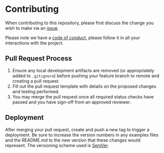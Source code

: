 # Contributing

When contributing to this repository, please first discuss the change you wish to make via an [issue](https://github.com/wbaldoumas/coding-blog/issues).

Please note we have a [code of conduct](CODE_OF_CONDUCT.md), please follow it in all your interactions with the project.

## Pull Request Process

1. Ensure any local development artifacts are removed (or appropriately added to `.gitignore`) before pushing your feature branch to remote and creating a pull request.
2. Fill out the pull request template with details on the proposed changes and testing performed.
3. You may merge the pull request once all required status checks have passed and you have sign-off from an approved reviewer.

## Deployment

After merging your pull request, create and push a new tag to trigger a deployment. Be sure to increase the version numbers in any examples files and the README.md to the new version that these changes would represent. The versioning scheme used is [SemVer](http://semver.org/).
